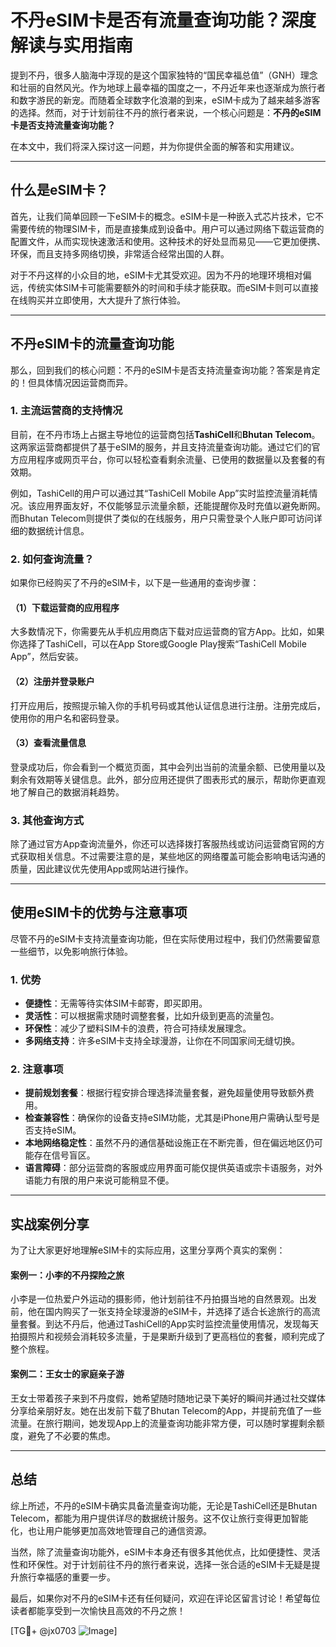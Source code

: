 # 不丹eSIM卡是否有流量查询功能？深度解读与实用指南

提到不丹，很多人脑海中浮现的是这个国家独特的“国民幸福总值”（GNH）理念和壮丽的自然风光。作为地球上最幸福的国度之一，不丹近年来也逐渐成为旅行者和数字游民的新宠。而随着全球数字化浪潮的到来，eSIM卡成为了越来越多游客的选择。然而，对于计划前往不丹的旅行者来说，一个核心问题是：**不丹的eSIM卡是否支持流量查询功能？**

在本文中，我们将深入探讨这一问题，并为你提供全面的解答和实用建议。

---

## 什么是eSIM卡？

首先，让我们简单回顾一下eSIM卡的概念。eSIM卡是一种嵌入式芯片技术，它不需要传统的物理SIM卡，而是直接集成到设备中。用户可以通过网络下载运营商的配置文件，从而实现快速激活和使用。这种技术的好处显而易见——它更加便携、环保，而且支持多网络切换，非常适合经常出国的人群。

对于不丹这样的小众目的地，eSIM卡尤其受欢迎。因为不丹的地理环境相对偏远，传统实体SIM卡可能需要额外的时间和手续才能获取。而eSIM卡则可以直接在线购买并立即使用，大大提升了旅行体验。

---

## 不丹eSIM卡的流量查询功能

那么，回到我们的核心问题：不丹的eSIM卡是否支持流量查询功能？答案是肯定的！但具体情况因运营商而异。

### 1. **主流运营商的支持情况**
目前，在不丹市场上占据主导地位的运营商包括**TashiCell**和**Bhutan Telecom**。这两家运营商都提供了基于eSIM的服务，并且支持流量查询功能。通过它们的官方应用程序或网页平台，你可以轻松查看剩余流量、已使用的数据量以及套餐的有效期。

例如，TashiCell的用户可以通过其“TashiCell Mobile App”实时监控流量消耗情况。该应用界面友好，不仅能够显示流量余额，还能提醒你及时充值以避免断网。而Bhutan Telecom则提供了类似的在线服务，用户只需登录个人账户即可访问详细的数据统计信息。

### 2. **如何查询流量？**
如果你已经购买了不丹的eSIM卡，以下是一些通用的查询步骤：

#### （1）下载运营商的应用程序
大多数情况下，你需要先从手机应用商店下载对应运营商的官方App。比如，如果你选择了TashiCell，可以在App Store或Google Play搜索“TashiCell Mobile App”，然后安装。

#### （2）注册并登录账户
打开应用后，按照提示输入你的手机号码或其他认证信息进行注册。注册完成后，使用你的用户名和密码登录。

#### （3）查看流量信息
登录成功后，你会看到一个概览页面，其中会列出当前的流量余额、已使用量以及剩余有效期等关键信息。此外，部分应用还提供了图表形式的展示，帮助你更直观地了解自己的数据消耗趋势。

### 3. **其他查询方式**
除了通过官方App查询流量外，你还可以选择拨打客服热线或访问运营商官网的方式获取相关信息。不过需要注意的是，某些地区的网络覆盖可能会影响电话沟通的质量，因此建议优先使用App或网站进行操作。

---

## 使用eSIM卡的优势与注意事项

尽管不丹的eSIM卡支持流量查询功能，但在实际使用过程中，我们仍然需要留意一些细节，以免影响旅行体验。

### 1. **优势**
- **便捷性**：无需等待实体SIM卡邮寄，即买即用。
- **灵活性**：可以根据需求随时调整套餐，比如升级到更高的流量包。
- **环保性**：减少了塑料SIM卡的浪费，符合可持续发展理念。
- **多网络支持**：许多eSIM卡支持全球漫游，让你在不同国家间无缝切换。

### 2. **注意事项**
- **提前规划套餐**：根据行程安排合理选择流量套餐，避免超量使用导致额外费用。
- **检查兼容性**：确保你的设备支持eSIM功能，尤其是iPhone用户需确认型号是否支持eSIM。
- **本地网络稳定性**：虽然不丹的通信基础设施正在不断完善，但在偏远地区仍可能存在信号盲区。
- **语言障碍**：部分运营商的客服或应用界面可能仅提供英语或宗卡语服务，对外语能力有限的用户来说可能稍显不便。

---

## 实战案例分享

为了让大家更好地理解eSIM卡的实际应用，这里分享两个真实的案例：

#### 案例一：小李的不丹探险之旅
小李是一位热爱户外运动的摄影师，他计划前往不丹拍摄当地的自然景观。出发前，他在国内购买了一张支持全球漫游的eSIM卡，并选择了适合长途旅行的高流量套餐。到达不丹后，他通过TashiCell的App实时监控流量使用情况，发现每天拍摄照片和视频会消耗较多流量，于是果断升级到了更高档位的套餐，顺利完成了整个旅程。

#### 案例二：王女士的家庭亲子游
王女士带着孩子来到不丹度假，她希望随时随地记录下美好的瞬间并通过社交媒体分享给亲朋好友。她在出发前下载了Bhutan Telecom的App，并提前充值了一些流量。在旅行期间，她发现App上的流量查询功能非常方便，可以随时掌握剩余额度，避免了不必要的焦虑。

---

## 总结

综上所述，不丹的eSIM卡确实具备流量查询功能，无论是TashiCell还是Bhutan Telecom，都能为用户提供详尽的数据统计服务。这不仅让旅行变得更加智能化，也让用户能够更加高效地管理自己的通信资源。

当然，除了流量查询功能外，eSIM卡本身还有很多其他优点，比如便捷性、灵活性和环保性。对于计划前往不丹的旅行者来说，选择一张合适的eSIM卡无疑是提升旅行幸福感的重要一步。

最后，如果你对不丹的eSIM卡还有任何疑问，欢迎在评论区留言讨论！希望每位读者都能享受到一次愉快且高效的不丹之旅！

[TG💪+ @jx0703 ![Image](https://github.com/user-attachments/assets/dbca1d08-cadb-493c-b0ec-ad6f7a83f270)]